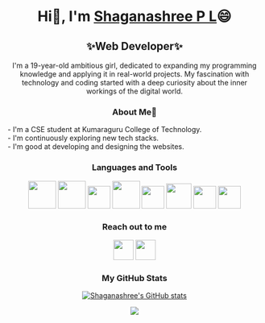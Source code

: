<div align="center">

# Hi👋, I'm [Shaganashree P L](https://github.com/Shaganashree97)😄
  
## ✨Web Developer✨

I'm a 19-year-old ambitious girl, dedicated to expanding my programming knowledge and applying it in real-world projects. My fascination with technology and coding started with a deep curiosity about the inner workings of the digital world.

### About Me🌱
<div align="left">
- I'm a CSE student at Kumaraguru College of Technology. <br>
- I'm continuously exploring new tech stacks. <br>
- I'm good at developing and designing the websites. <br>
</div>

### Languages and Tools
 
 <img src="https://user-images.githubusercontent.com/25181517/192158954-f88b5814-d510-4564-b285-dff7d6400dad.png" width="55"/>
 <img src="https://user-images.githubusercontent.com/25181517/183898674-75a4a1b1-f960-4ea9-abcb-637170a00a75.png" width="55"/>
 <img src="https://user-images.githubusercontent.com/25181517/183423507-c056a6f9-1ba8-4312-a350-19bcbc5a8697.png" width="45"/>
 <img src="https://user-images.githubusercontent.com/25181517/183570228-6a040b9f-3ddf-47a2-a201-743121dac664.png" width="55"/>
 <img src="https://user-images.githubusercontent.com/25181517/189715289-df3ee512-6eca-463f-a0f4-c10d94a06b2f.png" width="45"/>
 <img src="https://user-images.githubusercontent.com/25181517/192108372-f71d70ac-7ae6-4c0d-8395-51d8870c2ef0.png" width="50"/>
 <img src="https://user-images.githubusercontent.com/25181517/192108891-d86b6220-e232-423a-bf5f-90903e6887c3.png" width="45"/>
 <img src="https://user-images.githubusercontent.com/25181517/192106070-46255bcf-65e6-4c6b-a296-bf8d0d8fb2a7.png" width="45"/>
 
### Reach out to me
<a href="https://www.linkedin.com/in/shaganashree-pl/" target="_blank" rel="noreferrer"><img src="https://raw.githubusercontent.com/danielcranney/readme-generator/main/public/icons/socials/linkedin.svg" width="40" height="40" /></a> 
<a href="https://www.instagram.com/_.sha._shree_97_pl_/" target="_blank" rel="noreferrer"><img src="https://raw.githubusercontent.com/danielcranney/readme-generator/main/public/icons/socials/instagram.svg" width="40" height="40" /></a>

<div>

### My GitHub Stats

<a href="http://www.github.com/Shaganashree97" style="font-align:center"><img src="https://github-readme-stats.vercel.app/api?username=Shaganashree97&show_icons=true&hide=&count_private=true&title_color=bf11aa&text_color=9e9ede&icon_color=bf11aa&bg_color=32012C&hide_border=true&show_icons=true" alt="Shaganashree's GitHub stats" /></a>

<a href="http://www.github.com/Shaganashree97"><img src="https://github-readme-streak-stats.herokuapp.com/?user=Shaganashree97&stroke=ddde99&background=32012C&ring=bf11aa&fire=bf11aa&currStreakNum=5757cf&currStreakLabel=b599de&sideNums=5757cf&sideLabels=b599de&dates=b0de99&hide_border=true" /></a>

</div>

</div>

<!--
**Shaganashree97/Shaganashree97** is a ✨ _special_ ✨ repository because its `README.md` (this file) appears on your GitHub profile.

Here are some ideas to get you started:

- 🔭 I’m currently working on ...
- 🌱 I’m currently learning ...
- 👯 I’m looking to collaborate on ...
- 🤔 I’m looking for help with ...
- 💬 Ask me about ...
- 📫 How to reach me: ...
- 😄 Pronouns: ...
- ⚡ Fun fact: ...
-->
